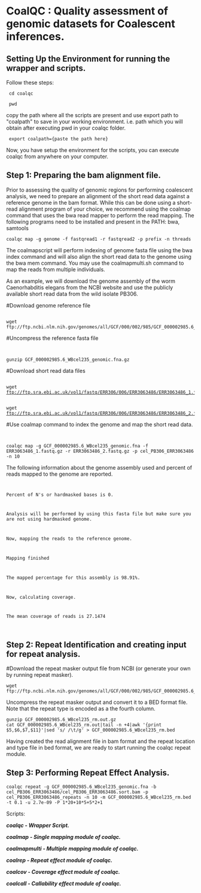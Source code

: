 # CoalQC : Quality assessment of genomic datasets for Coalescent inferences.


<h2> Setting Up the Environment for running the wrapper and scripts. </h2>
Follow these steps: 
  
<pre><code> cd coalqc </pre></code>

<pre><code> pwd </pre></code>

copy the path where all the scripts are present and use export path to "coalpath" to save in your working environment. i.e. path which you will obtain after executing pwd in your coalqc folder.

<pre><code> export coalpath={paste the path here} </pre></code>

Now, you have setup the environment for the scripts, you can execute coalqc from anywhere on your computer.

<h2>Step 1: Preparing the bam alignment file.</h2>
<p>Prior to assessing the quality of genomic regions for performing coalescent analysis, we need to prepare an alignment of the short read data against a reference genome in the bam format. While this can be done using a short-read alignment program of your choice, we recommend using the coalmap command that uses the bwa read mapper to perform the read mapping. The following programs need to be installed and present in the PATH: bwa, samtools</p>
<pre><code>coalqc map -g genome -f fastqread1 -r fastqread2 -p prefix -n threads</code></pre>

<p>The coalmapscript will perform indexing of genome fasta file using the bwa index command and will also align the short read data to the genome using the bwa mem command. You may use the coalmapmulti.sh command to map the reads from multiple individuals.</p>

<p>As an example, we will download the genome assembly of the worm Caenorhabditis elegans from the NCBI website and use the publicly available short read data from the wild isolate PB306.</p>
<p>#Download genome reference file<pre><code><br />wget ftp://ftp.ncbi.nlm.nih.gov/genomes/all/GCF/000/002/985/GCF_000002985.6_WBcel235/GCF_000002985.6_WBcel235_genomic.fna.gz</code></pre>
<p>#Uncompress the reference fasta file<pre><code><br />
gunzip GCF_000002985.6_WBcel235_genomic.fna.gz</code></pre></p>

<p>#Download short read data files<pre>
<code><br />wget <a href="ftp://ftp.sra.ebi.ac.uk/vol1/fastq/ERR306/006/ERR3063486/ERR3063486_1.fastq.gz">ftp://ftp.sra.ebi.ac.uk/vol1/fastq/ERR306/006/ERR3063486/ERR3063486_1.fastq.gz</a></code></pre></p>
<pre>
<code><br />wget <a href="ftp://ftp.sra.ebi.ac.uk/vol1/fastq/ERR306/006/ERR3063486/ERR3063486_2.fastq.gz">ftp://ftp.sra.ebi.ac.uk/vol1/fastq/ERR306/006/ERR3063486/ERR3063486_2.fastq.gz</a></code></pre></p>

<p>#Use coalmap command to index the genome and map the short read data.<pre>
<code><br />
coalqc map -g GCF_000002985.6_WBcel235_genomic.fna -f ERR3063486_1.fastq.gz -r ERR3063486_2.fastq.gz -p cel_PB306_ERR3063486 -n 10
</code></pre></p>

The following information about the genome assembly used and percent of reads mapped to the genome are reported.
<code>
<p>Percent of N's or hardmasked bases is 0.</p>
<p>Analysis will be performed by using this fasta file but make sure you are not using hardmasked genome.<p>
<p>Now, mapping the reads to the reference genome.</p>
<p>Mapping finished</p>
<p>The mapped percentage for this assembly is 98.91%.</p>
<p>Now, calculating coverage.</p>
<p>The mean coverage of reads is 27.1474</p>
</code>

<h2>Step 2: Repeat Identification and creating input for repeat analysis. </h2>

#Download the repeat masker output file from NCBI (or generate your own by running repeat masker).

<pre><code>wget ftp://ftp.ncbi.nlm.nih.gov/genomes/all/GCF/000/002/985/GCF_000002985.6_WBcel235/GCF_000002985.6_WBcel235_rm.out.gz</code></pre>
Uncompress the repeat masker output and convert it to a BED format file. Note that the repeat type is encoded as a the fourth column.
<pre><code>gunzip GCF_000002985.6_WBcel235_rm.out.gz
cat GCF_000002985.6_WBcel235_rm.out|tail -n +4|awk '{print $5,$6,$7,$11}'|sed 's/ /\t/g' > GCF_000002985.6_WBcel235_rm.bed
</code></pre>

Having created the read alignment file in bam format and the repeat location and type file in bed format, we are ready to start running the coalqc repeat module.

<h2>Step 3: Performing Repeat Effect Analysis. </h2>

<pre><code>coalqc repeat -g GCF_000002985.6_WBcel235_genomic.fna -b cel_PB306_ERR3063486/cel_PB306_ERR3063486.sort.bam -p cel_PB306_ERR3063486_repeats -n 10 -m GCF_000002985.6_WBcel235_rm.bed -t 0.1 -u 2.7e-09 -P 1*20+10*5+5*2+1 </code></pre>

Scripts:

***coalqc - Wrapper Script.***

***coalmap - Single mapping module of coalqc.***

***coalmapmulti - Multiple mapping module of coalqc.***

***coalrep - Repeat effect module of coalqc.***

***coalcov - Coverage effect module of coalqc.***

***coalcall - Callability effect module of coalqc.***

